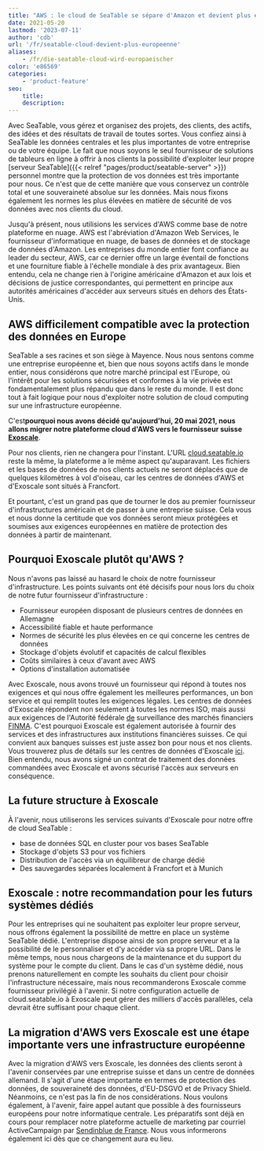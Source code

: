 ```yaml
---
title: "AWS : le cloud de SeaTable se sépare d'Amazon et devient plus européen - SeaTable"
date: 2021-05-20
lastmod: '2023-07-11'
author: 'cdb'
url: '/fr/seatable-cloud-devient-plus-europeenne'
aliases:
    - /fr/die-seatable-cloud-wird-europaeischer
color: 'e86569'
categories:
    - 'product-feature'
seo:
    title:
    description:
---
```


Avec SeaTable, vous gérez et organisez des projets, des clients, des actifs, des idées et des résultats de travail de toutes sortes. Vous confiez ainsi à SeaTable les données centrales et les plus importantes de votre entreprise ou de votre équipe. Le fait que nous soyons le seul fournisseur de solutions de tableurs en ligne à offrir à nos clients la possibilité d'exploiter leur propre [serveur SeaTable]({{< relref "pages/product/seatable-server" >}}) personnel montre que la protection de vos données est très importante pour nous. Ce n'est que de cette manière que vous conservez un contrôle total et une souveraineté absolue sur les données. Mais nous fixons également les normes les plus élevées en matière de sécurité de vos données avec nos clients du cloud.

Jusqu'à présent, nous utilisions les services d'AWS comme base de notre plateforme en nuage. AWS est l'abréviation d'Amazon Web Services, le fournisseur d'informatique en nuage, de bases de données et de stockage de données d'Amazon. Les entreprises du monde entier font confiance au leader du secteur, AWS, car ce dernier offre un large éventail de fonctions et une fourniture fiable à l'échelle mondiale à des prix avantageux. Bien entendu, cela ne change rien à l'origine américaine d'Amazon et aux lois et décisions de justice correspondantes, qui permettent en principe aux autorités américaines d'accéder aux serveurs situés en dehors des États-Unis.

## AWS difficilement compatible avec la protection des données en Europe

SeaTable a ses racines et son siège à Mayence. Nous nous sentons comme une entreprise européenne et, bien que nous soyons actifs dans le monde entier, nous considérons que notre marché principal est l'Europe, où l'intérêt pour les solutions sécurisées et conformes à la vie privée est fondamentalement plus répandu que dans le reste du monde. Il est donc tout à fait logique pour nous d'exploiter notre solution de cloud computing sur une infrastructure européenne.

C'est**pourquoi nous avons décidé qu'aujourd'hui, 20 mai 2021, nous allons migrer notre plateforme cloud d'AWS vers le fournisseur suisse [Exoscale](https://www.exoscale.com/)**.

Pour nos clients, rien ne changera pour l'instant. L'URL [cloud.seatable.io](https://cloud.seatable.io) reste la même, la plateforme a le même aspect qu'auparavant. Les fichiers et les bases de données de nos clients actuels ne seront déplacés que de quelques kilomètres à vol d'oiseau, car les centres de données d'AWS et d'Exoscale sont situés à Francfort.

Et pourtant, c'est un grand pas que de tourner le dos au premier fournisseur d'infrastructures américain et de passer à une entreprise suisse. Cela vous et nous donne la certitude que vos données seront mieux protégées et soumises aux exigences européennes en matière de protection des données à partir de maintenant.

## Pourquoi Exoscale plutôt qu'AWS ?

Nous n'avons pas laissé au hasard le choix de notre fournisseur d'infrastructure. Les points suivants ont été décisifs pour nous lors du choix de notre futur fournisseur d'infrastructure :

- Fournisseur européen disposant de plusieurs centres de données en Allemagne
- Accessibilité fiable et haute performance
- Normes de sécurité les plus élevées en ce qui concerne les centres de données
- Stockage d'objets évolutif et capacités de calcul flexibles
- Coûts similaires à ceux d'avant avec AWS
- Options d'installation automatisée

Avec Exoscale, nous avons trouvé un fournisseur qui répond à toutes nos exigences et qui nous offre également les meilleures performances, un bon service et qui remplit toutes les exigences légales. Les centres de données d'Exoscale répondent non seulement à toutes les normes ISO, mais aussi aux exigences de l'Autorité fédérale [de](https://finma.ch/de/) surveillance des marchés financiers [FINMA](https://finma.ch/de/). C'est pourquoi Exoscale est également autorisée à fournir des services et des infrastructures aux institutions financières suisses. Ce qui convient aux banques suisses est juste assez bon pour nous et nos clients. Vous trouverez plus de détails sur les centres de données d'Exoscale [ici](https://www.exoscale.com/compliance/). Bien entendu, nous avons signé un contrat de traitement des données commandées avec Exoscale et avons sécurisé l'accès aux serveurs en conséquence.

## La future structure à Exoscale

À l'avenir, nous utiliserons les services suivants d'Exoscale pour notre offre de cloud SeaTable :

- base de données SQL en cluster pour vos bases SeaTable
- Stockage d'objets S3 pour vos fichiers
- Distribution de l'accès via un équilibreur de charge dédié
- Des sauvegardes séparées localement à Francfort et à Munich

## Exoscale : notre recommandation pour les futurs systèmes dédiés

Pour les entreprises qui ne souhaitent pas exploiter leur propre serveur, nous offrons également la possibilité de mettre en place un système SeaTable dédié. L'entreprise dispose ainsi de son propre serveur et a la possibilité de le personnaliser et d'y accéder via sa propre URL. Dans le même temps, nous nous chargeons de la maintenance et du support du système pour le compte du client. Dans le cas d'un système dédié, nous prenons naturellement en compte les souhaits du client pour choisir l'infrastructure nécessaire, mais nous recommanderons Exoscale comme fournisseur privilégié à l'avenir. Si notre configuration actuelle de cloud.seatable.io à Exoscale peut gérer des milliers d'accès parallèles, cela devrait être suffisant pour chaque client.

## La migration d'AWS vers Exoscale est une étape importante vers une infrastructure européenne

Avec la migration d'AWS vers Exoscale, les données des clients seront à l'avenir conservées par une entreprise suisse et dans un centre de données allemand. Il s'agit d'une étape importante en termes de protection des données, de souveraineté des données, d'EU-DSGVO et de Privacy Shield. Néanmoins, ce n'est pas la fin de nos considérations. Nous voulons également, à l'avenir, faire appel autant que possible à des fournisseurs européens pour notre informatique centrale. Les préparatifs sont déjà en cours pour remplacer notre plateforme actuelle de marketing par courriel ActiveCampaign par [Sendinblue de France](https://de.sendinblue.com/). Nous vous informerons également ici dès que ce changement aura eu lieu.
